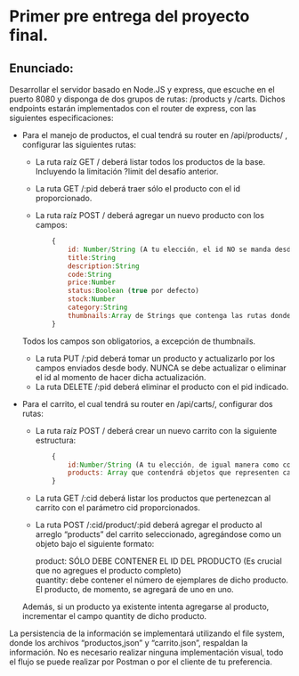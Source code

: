 # Primer pre entrega del proyecto final.

## Enunciado:

Desarrollar el servidor basado en Node.JS y express, que escuche en el puerto 8080 y disponga de dos grupos de rutas: 
/products y /carts. Dichos endpoints estarán implementados con el router de express, con las siguientes especificaciones:

- Para el manejo de productos, el cual tendrá su router en /api/products/ , configurar las siguientes rutas:
    - La ruta raíz GET / deberá listar todos los productos de la base. Incluyendo la limitación ?limit del desafío anterior.
    - La ruta GET /:pid deberá traer sólo el producto con el id proporcionado.
    - La ruta raíz POST / deberá agregar un nuevo producto con los campos:  


        ```js
            {  
                id: Number/String (A tu elección, el id NO se manda desde body, se autogenera como lo hemos visto desde los primeros entregables, asegurando que NUNCA se repetirán los ids en el archivo).  
                title:String  
                description:String  
                code:String  
                price:Number  
                status:Boolean (true por defecto)  
                stock:Number  
                category:String  
                thumbnails:Array de Strings que contenga las rutas donde están almacenadas las imágenes referentes a dicho producto.  
            } 

    Todos los campos son obligatorios, a excepción de thumbnails.


    - La ruta PUT /:pid deberá tomar un producto y actualizarlo por los campos enviados desde body. NUNCA se debe actualizar o eliminar el id al momento de hacer dicha actualización.
    - La ruta DELETE /:pid deberá eliminar el producto con el pid indicado. 

- Para el carrito, el cual tendrá su router en /api/carts/, configurar dos rutas:
    - La ruta raíz POST / deberá crear un nuevo carrito con la siguiente estructura:  

        ```js
            {
                id:Number/String (A tu elección, de igual manera como con los productos, debes asegurar que nunca se dupliquen los ids y que este se autogenere).   
                products: Array que contendrá objetos que representen cada producto  
            }
        ```

    - La ruta GET /:cid deberá listar los productos que pertenezcan al carrito con el parámetro cid proporcionados.
    - La ruta POST  /:cid/product/:pid deberá agregar el producto al arreglo “products” del carrito seleccionado, agregándose como un objeto bajo el siguiente formato:

        product: SÓLO DEBE CONTENER EL ID DEL PRODUCTO (Es crucial que no agregues el producto completo)  
        quantity: debe contener el número de ejemplares de dicho producto. El producto, de momento, se agregará de uno en uno.   

    Además, si un producto ya existente intenta agregarse al producto, incrementar el campo quantity de dicho producto. 

La persistencia de la información se implementará utilizando el file system, donde los archivos “productos,json” y “carrito.json”, respaldan la información.
No es necesario realizar ninguna implementación visual, todo el flujo se puede realizar por Postman o por el cliente de tu preferencia.